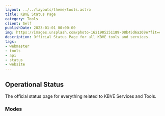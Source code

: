 ```yaml
---
layout: ../../layouts/theme/tools.astro
title: KBVE Status Page
category: Tools
client: Self
publishDate: 2023-01-01 00:00:00
img: https://images.unsplash.com/photo-1621905251189-08b45d6a269e?fit=crop&w=1400&h=700&q=75
description: Official Status Page for all KBVE tools and services.
tags:
- webmaster
- tools
- api
- status
- website
---
```


## Operational Status

The official status page for everything related to KBVE Services and Tools.

### Modes

